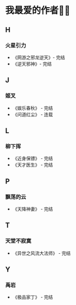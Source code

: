 # 我最爱的作者🤞🌸

## H

### 火星引力

* 《网游之邪龙逆天》- 完结
* 《逆天邪神》- 完结

## J

### 姬叉

* 《娱乐春秋》 - 完结
* 《问道红尘》 - 连载

## L

### 柳下挥

* 《近身保镖》 - 完结
* 《天才医生》 - 完结

## P

### 飘荡的云

* 《天降神妻》 - 完结

## T

### 天堂不寂寞

* 《异世之风流大法师》 - 完结

## Y

### 禹岩

* 《极品家丁》 - 完结

